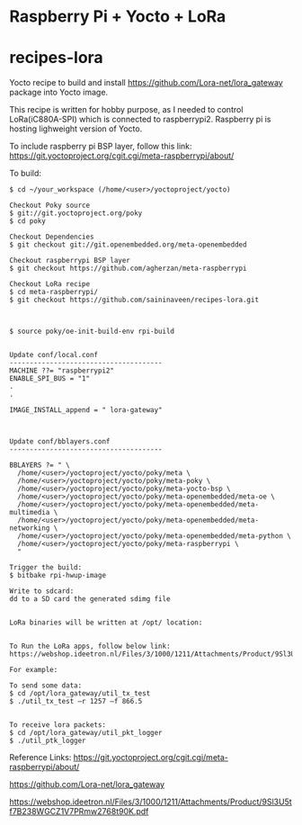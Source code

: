 # Raspberry Pi + Yocto + LoRa
# recipes-lora
Yocto recipe to build and install https://github.com/Lora-net/lora_gateway package into Yocto image.


This recipe is written for hobby purpose, as I needed to control LoRa(iC880A-SPI) which is connected to
raspberrypi2. Raspberry pi is hosting lighweight version of Yocto.

To include raspberry pi BSP layer, follow this link:
https://git.yoctoproject.org/cgit.cgi/meta-raspberrypi/about/


To build:

	$ cd ~/your_workspace (/home/<user>/yoctoproject/yocto)

	Checkout Poky source
	$ git://git.yoctoproject.org/poky
	$ cd poky

	Checkout Dependencies
	$ git checkout git://git.openembedded.org/meta-openembedded

	Checkout raspberrypi BSP layer
	$ git checkout https://github.com/agherzan/meta-raspberrypi

	Checkout LoRa recipe
	$ cd meta-raspberrypi/
	$ git checkout https://github.com/saininaveen/recipes-lora.git



	$ source poky/oe-init-build-env rpi-build	
	

	Update conf/local.conf
	--------------------------------------
	MACHINE ??= "raspberrypi2"
	ENABLE_SPI_BUS = "1"
	.
	.

	IMAGE_INSTALL_append = " lora-gateway"



	Update conf/bblayers.conf
	--------------------------------------

	BBLAYERS ?= " \
	  /home/<user>/yoctoproject/yocto/poky/meta \
	  /home/<user>/yoctoproject/yocto/poky/meta-poky \
	  /home/<user>/yoctoproject/yocto/poky/meta-yocto-bsp \
	  /home/<user>/yoctoproject/yocto/poky/meta-openembedded/meta-oe \
	  /home/<user>/yoctoproject/yocto/poky/meta-openembedded/meta-multimedia \
	  /home/<user>/yoctoproject/yocto/poky/meta-openembedded/meta-networking \
	  /home/<user>/yoctoproject/yocto/poky/meta-openembedded/meta-python \
	  /home/<user>/yoctoproject/yocto/poky/meta-raspberrypi \
	  "

	Trigger the build:
	$ bitbake rpi-hwup-image

	Write to sdcard:
	dd to a SD card the generated sdimg file	


	LoRa binaries will be written at /opt/ location:
	

	To Run the LoRa apps, follow below link:
	https://webshop.ideetron.nl/Files/3/1000/1211/Attachments/Product/9Sl3U5tf7B238WGCZ1V7PRmw2768t90K.pdf

	For example:

	To send some data:
	$ cd /opt/lora_gateway/util_tx_test
	$ ./util_tx_test –r 1257 –f 866.5


	To receive lora packets:
	$ cd /opt/lora_gateway/util_pkt_logger
	$ ./util_ptk_logger




Reference Links:
https://git.yoctoproject.org/cgit.cgi/meta-raspberrypi/about/

https://github.com/Lora-net/lora_gateway

https://webshop.ideetron.nl/Files/3/1000/1211/Attachments/Product/9Sl3U5tf7B238WGCZ1V7PRmw2768t90K.pdf

	


